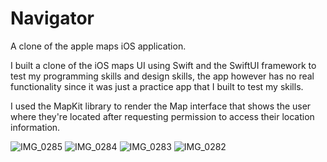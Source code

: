 # Navigator
A clone of the apple maps iOS application. 

I built a clone of the iOS maps UI using Swift and the SwiftUI framework to test my programming skills and design skills, the app however has no real functionality since it was just a practice app that I built to test my skills. 

I used the MapKit library to render the Map interface that shows the user where they're located after requesting permission to access their location information.


![IMG_0285](https://github.com/WilliamMakori/Navigator/assets/68826430/63743b3e-78dd-4852-8871-3996657d9eca)
![IMG_0284](https://github.com/WilliamMakori/Navigator/assets/68826430/3a7bd7b3-55cb-4646-b651-b3783a4c3e9d)
![IMG_0283](https://github.com/WilliamMakori/Navigator/assets/68826430/8c559ed8-cff4-4f1a-b1dd-23dfb9516cc7)
![IMG_0282](https://github.com/WilliamMakori/Navigator/assets/68826430/1e554b89-2562-4ed5-b6d5-19f094e27eb8)
